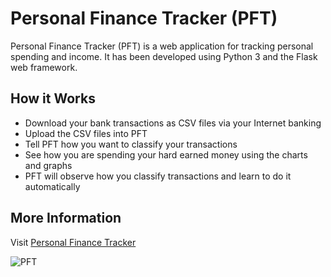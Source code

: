 # Personal Finance Tracker (PFT)
Personal Finance Tracker (PFT) is a web application for tracking personal
spending and income. It has been developed using Python 3 and the Flask web
framework.

## How it Works
* Download your bank transactions as CSV files via your Internet banking
* Upload the CSV files into PFT
* Tell PFT how you want to classify your transactions
* See how you are spending your hard earned money using the charts and graphs
* PFT will observe how you classify transactions and learn to do it
automatically

## More Information
Visit [Personal Finance Tracker](https://www.galojix.com/personal-finance-tracker-pft/)

![PFT](https://www.galojix.com/static/media/uploads/.thumbnails/pft.png/pft-300x300.png)
